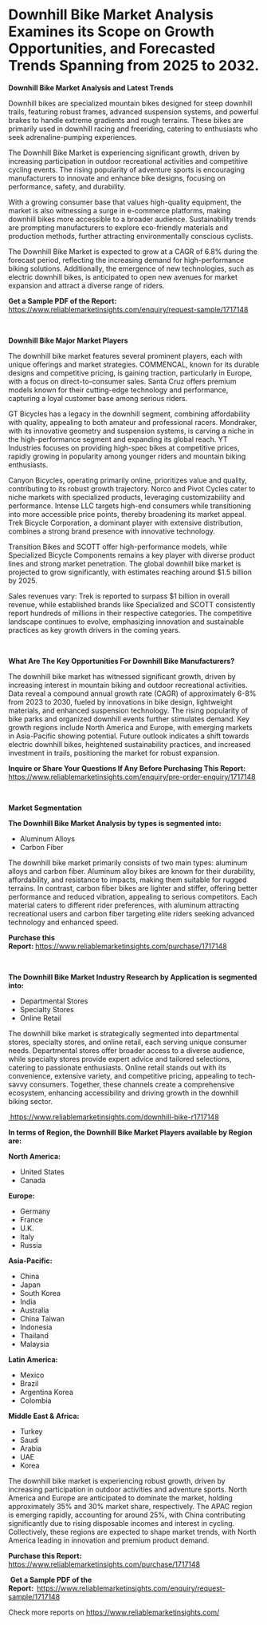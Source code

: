 <p><h1>Downhill Bike Market Analysis Examines its Scope on Growth Opportunities, and Forecasted Trends Spanning from 2025 to 2032.</h1></p><p><strong>Downhill Bike Market Analysis and Latest Trends</strong></p>
<p><p>Downhill bikes are specialized mountain bikes designed for steep downhill trails, featuring robust frames, advanced suspension systems, and powerful brakes to handle extreme gradients and rough terrains. These bikes are primarily used in downhill racing and freeriding, catering to enthusiasts who seek adrenaline-pumping experiences.</p><p>The Downhill Bike Market is experiencing significant growth, driven by increasing participation in outdoor recreational activities and competitive cycling events. The rising popularity of adventure sports is encouraging manufacturers to innovate and enhance bike designs, focusing on performance, safety, and durability. </p><p>With a growing consumer base that values high-quality equipment, the market is also witnessing a surge in e-commerce platforms, making downhill bikes more accessible to a broader audience. Sustainability trends are prompting manufacturers to explore eco-friendly materials and production methods, further attracting environmentally conscious cyclists.</p><p>The Downhill Bike Market is expected to grow at a CAGR of 6.8% during the forecast period, reflecting the increasing demand for high-performance biking solutions. Additionally, the emergence of new technologies, such as electric downhill bikes, is anticipated to open new avenues for market expansion and attract a diverse range of riders.</p></p>
<p><strong>Get a Sample PDF of the Report:&nbsp;</strong> <a href="https://www.reliablemarketinsights.com/enquiry/request-sample/1717148?utm_campaign=2199&utm_medium=2&utm_source=Github&utm_content=ia&utm_term=25032025&utm_id=downhill-bike">https://www.reliablemarketinsights.com/enquiry/request-sample/1717148</a></p>
<p>&nbsp;</p>
<p><strong>Downhill Bike Major Market Players</strong></p>
<p><p>The downhill bike market features several prominent players, each with unique offerings and market strategies. COMMENCAL, known for its durable designs and competitive pricing, is gaining traction, particularly in Europe, with a focus on direct-to-consumer sales. Santa Cruz offers premium models known for their cutting-edge technology and performance, capturing a loyal customer base among serious riders. </p><p>GT Bicycles has a legacy in the downhill segment, combining affordability with quality, appealing to both amateur and professional racers. Mondraker, with its innovative geometry and suspension systems, is carving a niche in the high-performance segment and expanding its global reach. YT Industries focuses on providing high-spec bikes at competitive prices, rapidly growing in popularity among younger riders and mountain biking enthusiasts. </p><p>Canyon Bicycles, operating primarily online, prioritizes value and quality, contributing to its robust growth trajectory. Norco and Pivot Cycles cater to niche markets with specialized products, leveraging customizability and performance. Intense LLC targets high-end consumers while transitioning into more accessible price points, thereby broadening its market appeal. Trek Bicycle Corporation, a dominant player with extensive distribution, combines a strong brand presence with innovative technology.</p><p>Transition Bikes and SCOTT offer high-performance models, while Specialized Bicycle Components remains a key player with diverse product lines and strong market penetration. The global downhill bike market is projected to grow significantly, with estimates reaching around $1.5 billion by 2025. </p><p>Sales revenues vary: Trek is reported to surpass $1 billion in overall revenue, while established brands like Specialized and SCOTT consistently report hundreds of millions in their respective categories. The competitive landscape continues to evolve, emphasizing innovation and sustainable practices as key growth drivers in the coming years.</p></p>
<p>&nbsp;</p>
<p><strong>What Are The Key Opportunities For Downhill Bike Manufacturers?</strong></p>
<p><p>The downhill bike market has witnessed significant growth, driven by increasing interest in mountain biking and outdoor recreational activities. Data reveal a compound annual growth rate (CAGR) of approximately 6-8% from 2023 to 2030, fueled by innovations in bike design, lightweight materials, and enhanced suspension technology. The rising popularity of bike parks and organized downhill events further stimulates demand. Key growth regions include North America and Europe, with emerging markets in Asia-Pacific showing potential. Future outlook indicates a shift towards electric downhill bikes, heightened sustainability practices, and increased investment in trails, positioning the market for robust expansion.</p></p>
<p><strong>Inquire or Share Your Questions If Any Before Purchasing This Report:</strong> <a href="https://www.reliablemarketinsights.com/enquiry/pre-order-enquiry/1717148?utm_campaign=2199&utm_medium=2&utm_source=Github&utm_content=ia&utm_term=25032025&utm_id=downhill-bike">https://www.reliablemarketinsights.com/enquiry/pre-order-enquiry/1717148</a></p>
<p>&nbsp;</p>
<p><strong>Market Segmentation</strong></p>
<p><strong>The Downhill Bike Market Analysis by types is segmented into:</strong></p>
<p><ul><li>Aluminum Alloys</li><li>Carbon Fiber</li></ul></p>
<p><p>The downhill bike market primarily consists of two main types: aluminum alloys and carbon fiber. Aluminum alloy bikes are known for their durability, affordability, and resistance to impacts, making them suitable for rugged terrains. In contrast, carbon fiber bikes are lighter and stiffer, offering better performance and reduced vibration, appealing to serious competitors. Each material caters to different rider preferences, with aluminum attracting recreational users and carbon fiber targeting elite riders seeking advanced technology and enhanced speed.</p></p>
<p><strong>Purchase this Report:&nbsp;</strong><a href="https://www.reliablemarketinsights.com/purchase/1717148?utm_campaign=2199&utm_medium=2&utm_source=Github&utm_content=ia&utm_term=25032025&utm_id=downhill-bike">https://www.reliablemarketinsights.com/purchase/1717148</a></p>
<p>&nbsp;</p>
<p><strong>The Downhill Bike Market Industry Research by Application is segmented into:</strong></p>
<p><ul><li>Departmental Stores</li><li>Specialty Stores</li><li>Online Retail</li></ul></p>
<p><p>The downhill bike market is strategically segmented into departmental stores, specialty stores, and online retail, each serving unique consumer needs. Departmental stores offer broader access to a diverse audience, while specialty stores provide expert advice and tailored selections, catering to passionate enthusiasts. Online retail stands out with its convenience, extensive variety, and competitive pricing, appealing to tech-savvy consumers. Together, these channels create a comprehensive ecosystem, enhancing accessibility and driving growth in the downhill biking sector.</p></p>
<p><a href="https://www.reliablemarketinsights.com/downhill-bike-r1717148?utm_campaign=2199&utm_medium=2&utm_source=Github&utm_content=ia&utm_term=25032025&utm_id=downhill-bike">&nbsp;https://www.reliablemarketinsights.com/downhill-bike-r1717148</a></p>
<p><strong>In terms of Region, the Downhill Bike Market Players available by Region are:</strong></p>
<p>
    <p> <strong> North America: </strong>
        <ul>
            <li>United States</li>
            <li>Canada</li>
        </ul>
        </p> 
    <p> <strong> Europe: </strong>
        <ul>
            <li>Germany</li>
            <li>France</li>
            <li>U.K.</li>
            <li>Italy</li>
            <li>Russia</li>
        </ul>
        </p> 
    <p> <strong> Asia-Pacific: </strong>
        <ul>
            <li>China</li>
            <li>Japan</li>
            <li>South Korea</li>
            <li>India</li>
            <li>Australia</li>
            <li>China Taiwan</li>
            <li>Indonesia</li>
            <li>Thailand</li>
            <li>Malaysia</li>
        </ul>
        </p> 
    <p> <strong> Latin America: </strong>
        <ul>
            <li>Mexico</li>
            <li>Brazil</li>
            <li>Argentina Korea</li>
            <li>Colombia</li>
        </ul>
        </p> 
    <p> <strong> Middle East & Africa: </strong>
        <ul>
            <li>Turkey</li>
            <li>Saudi</li>
            <li>Arabia</li>
            <li>UAE</li>
            <li>Korea</li>
        </ul>
    </p>
    </p>
<p><p>The downhill bike market is experiencing robust growth, driven by increasing participation in outdoor activities and adventure sports. North America and Europe are anticipated to dominate the market, holding approximately 35% and 30% market share, respectively. The APAC region is emerging rapidly, accounting for around 25%, with China contributing significantly due to rising disposable incomes and interest in cycling. Collectively, these regions are expected to shape market trends, with North America leading in innovation and premium product demand.</p></p>
<p><strong>Purchase this Report: </strong><a href="https://www.reliablemarketinsights.com/purchase/1717148?utm_campaign=2199&utm_medium=2&utm_source=Github&utm_content=ia&utm_term=25032025&utm_id=downhill-bike">https://www.reliablemarketinsights.com/purchase/1717148</a></p>
<p>&nbsp;<strong>Get a Sample PDF of the Report:&nbsp;&nbsp;</strong><a href="https://www.reliablemarketinsights.com/enquiry/request-sample/1717148?utm_campaign=2199&utm_medium=2&utm_source=Github&utm_content=ia&utm_term=25032025&utm_id=downhill-bike">https://www.reliablemarketinsights.com/enquiry/request-sample/1717148</a></p>
<p><strong></strong></p>
<p>Check more reports on <a href="https://www.reliablemarketinsights.com/?utm_campaign=2199&utm_medium=2&utm_source=Github&utm_content=ia&utm_term=25032025&utm_id=downhill-bike">https://www.reliablemarketinsights.com/</a></p>